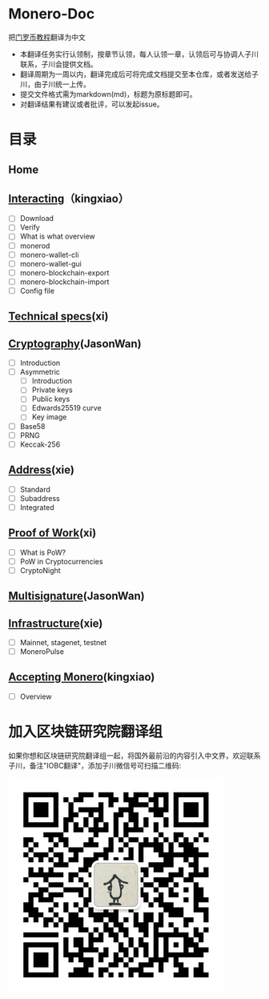 # Monero-Doc
把[门罗币教程](https://monerodocs.org/)翻译为中文

- 本翻译任务实行认领制，按章节认领，每人认领一章，认领后可与协调人子川联系，子川会提供文档。
- 翻译周期为一周以内，翻译完成后可将完成文档提交至本仓库，或者发送给子川，由子川统一上传。
- 提交文件格式需为markdown(md)，标题为原标题即可。
- 对翻译结果有建议或者批评，可以发起issue。


# 目录
## Home
## [Interacting](https://monerodocs.org/interacting/download-monero-binaries/)（kingxiao）
- [ ] Download
- [ ] Verify
- [ ] What is what overview
- [ ] monerod
- [ ] monero-wallet-cli
- [ ] monero-wallet-gui
- [ ] monero-blockchain-export
- [ ] monero-blockchain-import
- [ ] Config file
## [Technical specs](https://monerodocs.org/technical-specs/)(xi)
## [Cryptography](https://monerodocs.org/cryptography/introduction/)(JasonWan)
- [ ] Introduction
- [ ] Asymmetric
    - [ ] Introduction
    - [ ] Private keys
    - [ ] Public keys
     - [ ] Edwards25519 curve
     - [ ] Key image
- [ ] Base58
- [ ] PRNG
- [ ] Keccak-256
## [Address](https://monerodocs.org/public-address/standard-address/)(xie)
- [ ] Standard
- [ ] Subaddress
- [ ] Integrated
## [Proof of Work](https://monerodocs.org/proof-of-work/what-is-pow/)(xi)
- [ ] What is PoW?
- [ ] PoW in Cryptocurrencies
- [ ] CryptoNight
## [Multisignature](https://monerodocs.org/multisignature/)(JasonWan)
## [Infrastructure](https://monerodocs.org/infrastructure/networks/)(xie)
- [ ] Mainnet, stagenet, testnet
- [ ] MoneroPulse
## [Accepting Monero](https://monerodocs.org/accepting-monero/overview/)(kingxiao)
- [ ] Overview

# 加入区块链研究院翻译组

如果你想和区块链研究院翻译组一起，将国外最前沿的内容引入中文界，欢迎联系子川，备注"IOBC翻译"，添加子川微信号可扫描二维码:


![img](https://github.com/iobc-inst/Monero-Doc/blob/master/1729746256.jpg)

